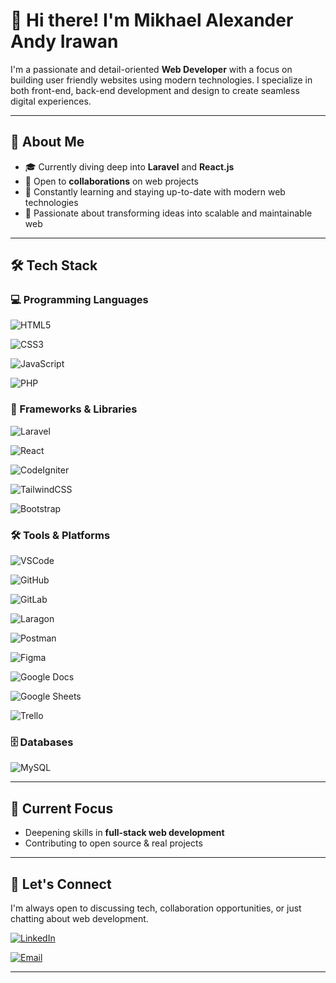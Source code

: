 # 👋 Hi there! I'm Mikhael Alexander Andy Irawan

I'm a passionate and detail-oriented **Web Developer** with a focus on building user friendly websites using modern technologies. I specialize in both front-end, back-end development and design to create seamless digital experiences.

---

## 💼 About Me

- 🎓 Currently diving deep into **Laravel** and **React.js**
- 🤝 Open to **collaborations** on web projects
- 🌱 Constantly learning and staying up-to-date with modern web technologies
- 🚀 Passionate about transforming ideas into scalable and maintainable web

---

## 🛠️ Tech Stack

### 💻 Programming Languages  
![HTML5](https://img.shields.io/badge/HTML5-E34F26?style=for-the-badge&logo=html5&logoColor=white)
 
![CSS3](https://img.shields.io/badge/CSS3-1572B6?style=for-the-badge&logo=css3&logoColor=white)
 
![JavaScript](https://img.shields.io/badge/JavaScript-F7DF1E?style=for-the-badge&logo=javascript&logoColor=black) 

![PHP](https://img.shields.io/badge/PHP-777BB4?style=for-the-badge&logo=php&logoColor=white)

### 🧰 Frameworks & Libraries  
![Laravel](https://img.shields.io/badge/Laravel-FF2D20?style=for-the-badge&logo=laravel&logoColor=white)
  
![React](https://img.shields.io/badge/React-20232A?style=for-the-badge&logo=react&logoColor=61DAFB) 
 
![CodeIgniter](https://img.shields.io/badge/CodeIgniter-EF4223?style=for-the-badge&logo=codeigniter&logoColor=white)  

![TailwindCSS](https://img.shields.io/badge/Tailwind_CSS-38B2AC?style=for-the-badge&logo=tailwind-css&logoColor=white) 
 
![Bootstrap](https://img.shields.io/badge/Bootstrap-563D7C?style=for-the-badge&logo=bootstrap&logoColor=white)

### 🛠 Tools & Platforms  
![VSCode](https://img.shields.io/badge/VS_Code-007ACC?style=for-the-badge&logo=visual-studio-code&logoColor=white)

![GitHub](https://img.shields.io/badge/GitHub-181717?style=for-the-badge&logo=github&logoColor=white)  

![GitLab](https://img.shields.io/badge/GitLab-FCA121?style=for-the-badge&logo=gitlab&logoColor=white) 
 
![Laragon](https://img.shields.io/badge/Laragon-0E83CD?style=for-the-badge&logo=laragon&logoColor=white) 
 
![Postman](https://img.shields.io/badge/Postman-FF6C37?style=for-the-badge&logo=postman&logoColor=white) 
 
![Figma](https://img.shields.io/badge/Figma-F24E1E?style=for-the-badge&logo=figma&logoColor=white)

![Google Docs](https://img.shields.io/badge/Google_Docs-4285F4?style=for-the-badge&logo=google-docs&logoColor=white)

![Google Sheets](https://img.shields.io/badge/Google_Sheets-34A853?style=for-the-badge&logo=google-sheets&logoColor=white)

![Trello](https://img.shields.io/badge/Trello-0052CC?style=for-the-badge&logo=trello&logoColor=white)  




### 🗄 Databases  
![MySQL](https://img.shields.io/badge/MySQL-4479A1?style=for-the-badge&logo=mysql&logoColor=white)

---

## 🎯 Current Focus

- Deepening skills in **full-stack web development**
- Contributing to open source & real projects

---

## 🤝 Let's Connect

I'm always open to discussing tech, collaboration opportunities, or just chatting about web development.

[![LinkedIn](https://img.shields.io/badge/LinkedIn-blue?style=for-the-badge&logo=linkedin&logoColor=white)](https://linkedin.com/in/mikhael-alexander-andy-irawan-bb5144351/)

[![Email](https://img.shields.io/badge/Email-D14836?style=for-the-badge&logo=gmail&logoColor=white)](mailto:andyirawanmikhaelalexander@gmail.com)  


---

